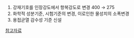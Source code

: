 1. 강재기호를 인장강도에서 항복강도로 변경
   400 → 275
2. 화학적 성분기준, 시험기준의 변경, 이로인한 물성치의 소폭변경
3. 용접균열 감수성 기준 신설

[참고자료](https://m.blog.naver.com/jhsteel4/221149583064)